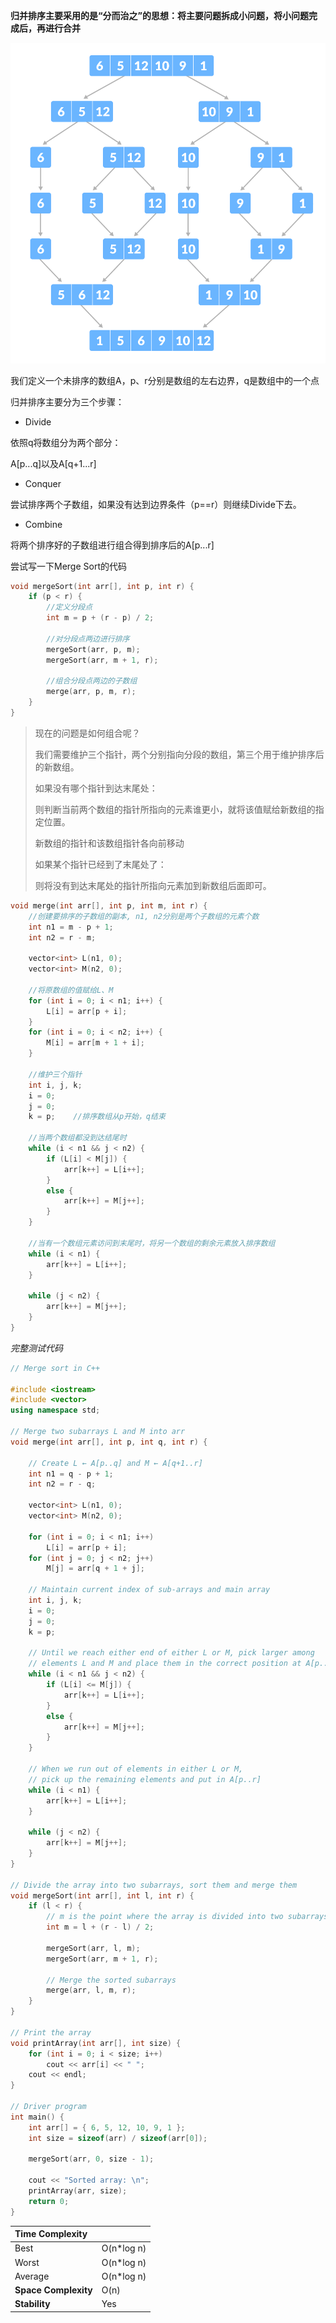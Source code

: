 **归并排序主要采用的是“分而治之”的思想：将主要问题拆成小问题，将小问题完成后，再进行合并**

![merge sort example](merge-sort-example_0.png)

我们定义一个未排序的数组A，p、r分别是数组的左右边界，q是数组中的一个点

归并排序主要分为三个步骤：

* Divide

依照q将数组分为两个部分：

A[p...q]以及A[q+1...r]

* Conquer

尝试排序两个子数组，如果没有达到边界条件（p==r）则继续Divide下去。

* Combine

将两个排序好的子数组进行组合得到排序后的A[p...r]



尝试写一下Merge Sort的代码

```cpp
void mergeSort(int arr[], int p, int r) {
    if (p < r) {
        //定义分段点
        int m = p + (r - p) / 2;
        
        //对分段点两边进行排序
        mergeSort(arr, p, m);
        mergeSort(arr, m + 1, r);
        
        //组合分段点两边的子数组
        merge(arr, p, m, r);
    }
} 
```



> 现在的问题是如何组合呢？
>
> 我们需要维护三个指针，两个分别指向分段的数组，第三个用于维护排序后的新数组。
>
> 如果没有哪个指针到达末尾处：
>
> 则判断当前两个数组的指针所指向的元素谁更小，就将该值赋给新数组的指定位置。
>
> 新数组的指针和该数组指针各向前移动
>
> 如果某个指针已经到了末尾处了：
>
> 则将没有到达末尾处的指针所指向元素加到新数组后面即可。



```cpp
void merge(int arr[], int p, int m, int r) {
    //创建要排序的子数组的副本, n1, n2分别是两个子数组的元素个数
    int n1 = m - p + 1;
    int n2 = r - m;
    
    vector<int> L(n1, 0);
    vector<int> M(n2, 0);
    
    //将原数组的值赋给L、M
    for (int i = 0; i < n1; i++) {
        L[i] = arr[p + i];
    }
    for (int i = 0; i < n2; i++) {
        M[i] = arr[m + 1 + i];
    }
    
    //维护三个指针
    int i, j, k;
    i = 0;
    j = 0;
    k = p;    //排序数组从p开始，q结束
    
    //当两个数组都没到达结尾时
    while (i < n1 && j < n2) {
        if (L[i] < M[j]) {
            arr[k++] = L[i++]; 
        }
        else {
            arr[k++] = M[j++];
        }
    }
    
    //当有一个数组元素访问到末尾时，将另一个数组的剩余元素放入排序数组
    while (i < n1) {
        arr[k++] = L[i++];
    }
    
    while (j < n2) {
        arr[k++] = M[j++];
    }
}
```



*完整测试代码*

```cpp
// Merge sort in C++

#include <iostream>
#include <vector>
using namespace std;

// Merge two subarrays L and M into arr
void merge(int arr[], int p, int q, int r) {

    // Create L ← A[p..q] and M ← A[q+1..r]
    int n1 = q - p + 1;
    int n2 = r - q;

    vector<int> L(n1, 0);
    vector<int> M(n2, 0);

    for (int i = 0; i < n1; i++)
        L[i] = arr[p + i];
    for (int j = 0; j < n2; j++)
        M[j] = arr[q + 1 + j];

    // Maintain current index of sub-arrays and main array
    int i, j, k;
    i = 0;
    j = 0;
    k = p;

    // Until we reach either end of either L or M, pick larger among
    // elements L and M and place them in the correct position at A[p..r]
    while (i < n1 && j < n2) {
        if (L[i] <= M[j]) {
            arr[k++] = L[i++];
        }
        else {
            arr[k++] = M[j++];
        }
    }

    // When we run out of elements in either L or M,
    // pick up the remaining elements and put in A[p..r]
    while (i < n1) {
        arr[k++] = L[i++];
    }

    while (j < n2) {
        arr[k++] = M[j++];
    }
}

// Divide the array into two subarrays, sort them and merge them
void mergeSort(int arr[], int l, int r) {
    if (l < r) {
        // m is the point where the array is divided into two subarrays
        int m = l + (r - l) / 2;

        mergeSort(arr, l, m);
        mergeSort(arr, m + 1, r);

        // Merge the sorted subarrays
        merge(arr, l, m, r);
    }
}

// Print the array
void printArray(int arr[], int size) {
    for (int i = 0; i < size; i++)
        cout << arr[i] << " ";
    cout << endl;
}

// Driver program
int main() {
    int arr[] = { 6, 5, 12, 10, 9, 1 };
    int size = sizeof(arr) / sizeof(arr[0]);

    mergeSort(arr, 0, size - 1);

    cout << "Sorted array: \n";
    printArray(arr, size);
    return 0;
}
```

| **Time Complexity**  |            |
| :------------------- | ---------- |
| Best                 | O(n*log n) |
| Worst                | O(n*log n) |
| Average              | O(n*log n) |
| **Space Complexity** | O(n)       |
| **Stability**        | Yes        |

